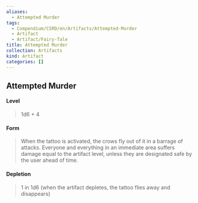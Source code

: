 ```yaml
---
aliases:
  - Attempted Murder
tags:
  - Compendium/CSRD/en/Artifacts/Attempted-Murder
  - Artifact
  - Artifact/Fairy-Tale
title: Attempted Murder
collection: Artifacts
kind: Artifact
categories: []
---
```

## Attempted Murder 
#### Level 
>1d6  + 4
#### Form
>When the tattoo is activated, the crows fly out of it in a barrage of attacks. Everyone and everything in an immediate area suffers damage equal to the artifact level, unless they are designated safe by the user ahead of time. 
#### Depletion 
>1 in 1d6 (when the artifact depletes, the tattoo flies away and disappears)

